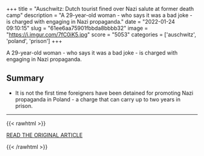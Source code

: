 +++
title = "Auschwitz: Dutch tourist fined over Nazi salute at former death camp"
description = "A 29-year-old woman - who says it was a bad joke - is charged with engaging in Nazi propaganda."
date = "2022-01-24 09:10:15"
slug = "61ee6aa75901fbbda8bbbb32"
image = "https://i.imgur.com/7fC0iK5.jpg"
score = "5053"
categories = ['auschwitz', 'poland', 'prison']
+++

A 29-year-old woman - who says it was a bad joke - is charged with engaging in Nazi propaganda.

## Summary

- It is not the first time foreigners have been detained for promoting Nazi propaganda in Poland - a charge that can carry up to two years in prison.

---

{{< rawhtml >}}
  <p class="article-category">
    <a target="_blank" href="https://www.bbc.com/news/world-europe-60092306">READ THE ORIGINAL ARTICLE</a>
  </p>
{{< /rawhtml >}}
